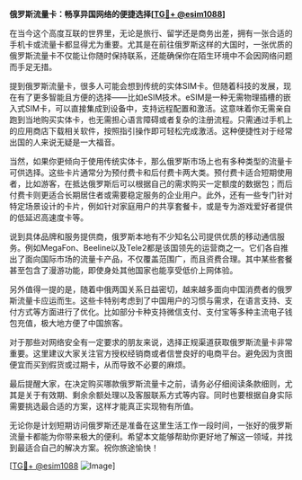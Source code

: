 **俄罗斯流量卡：畅享异国网络的便捷选择[[TG💪+ @esim1088](https://t.me/s/esim1088)]**

在当今这个高度互联的世界里，无论是旅行、留学还是商务出差，拥有一张合适的手机卡或流量卡都显得尤为重要。尤其是在前往俄罗斯这样的大国时，一张优质的俄罗斯流量卡不仅能让你随时保持联系，还能确保你在陌生环境中不会因网络问题而手足无措。

提到俄罗斯流量卡，很多人可能会想到传统的实体SIM卡。但随着科技的发展，现在有了更多智能且方便的选择——比如eSIM技术。eSIM是一种无需物理插槽的嵌入式SIM卡，可以直接集成到设备中，支持远程配置和激活。这意味着你无需亲自跑到当地购买实体卡，也无需担心语言障碍或者复杂的注册流程。只需通过手机上的应用商店下载相关软件，按照指引操作即可轻松完成激活。这种便捷性对于经常出国的人来说无疑是一大福音。

当然，如果你更倾向于使用传统实体卡，那么俄罗斯市场上也有多种类型的流量卡可供选择。这些卡片通常分为预付费卡和后付费卡两大类。预付费卡适合短期使用者，比如游客，在抵达俄罗斯后可以根据自己的需求购买一定额度的数据包；而后付费卡则更适合长期居住者或需要稳定服务的企业用户。此外，还有一些专门针对特定场景设计的卡片，例如针对家庭用户的共享套餐卡，或是专为游戏爱好者提供的低延迟高速度卡等。

说到具体品牌和服务提供商，俄罗斯本地有不少知名公司提供优质的移动通信服务。例如MegaFon、Beeline以及Tele2都是该国领先的运营商之一。它们各自推出了面向国际市场的流量卡产品，不仅覆盖范围广，而且资费合理。其中某些套餐甚至包含了漫游功能，即使身处其他国家也能享受低价上网体验。

另外值得一提的是，随着中俄两国关系日益密切，越来越多面向中国消费者的俄罗斯流量卡应运而生。这些卡特别考虑到了中国用户的习惯与需求，在语言支持、支付方式等方面进行了优化。比如部分卡种支持微信支付、支付宝等多种主流电子钱包充值，极大地方便了中国旅客。

对于那些对网络安全有一定要求的朋友来说，选择正规渠道获取俄罗斯流量卡非常重要。这里建议大家关注官方授权经销商或者信誉良好的电商平台。避免因为贪图便宜而买到假货或过期卡，从而导致不必要的麻烦。

最后提醒大家，在决定购买哪款俄罗斯流量卡之前，请务必仔细阅读条款细则，尤其是关于有效期、剩余余额处理以及客服联系方式等内容。同时也要根据自身实际需要挑选最合适的方案，这样才能真正实现物有所值。

无论你是计划短期访问俄罗斯还是准备在这里生活工作一段时间，一张好的俄罗斯流量卡都能为你带来极大的便利。希望本文能够帮助你更好地了解这一领域，并找到最适合自己的解决方案。祝你旅途愉快！

[[TG💪+ @esim1088](https://t.me/s/esim1088) ![Image](https://i.postimg.cc/4NQfJmqS/Snipaste-2025-05-13-00-14-12.png)]